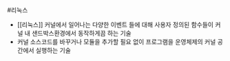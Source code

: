 #리눅스 
 - [[리눅스]] 커널에서 일어나는 다양한 이벤트 들에 대해 사용자 정의된 함수들이 커널 내 샌드박스환경에서 동작하게끔 하는 기술
 - 커널 소스코드를 바꾸거나 모듈을 추가할 필요 없이 프로그램을 운영체제의 커널 공간에서 실행하는 기술

